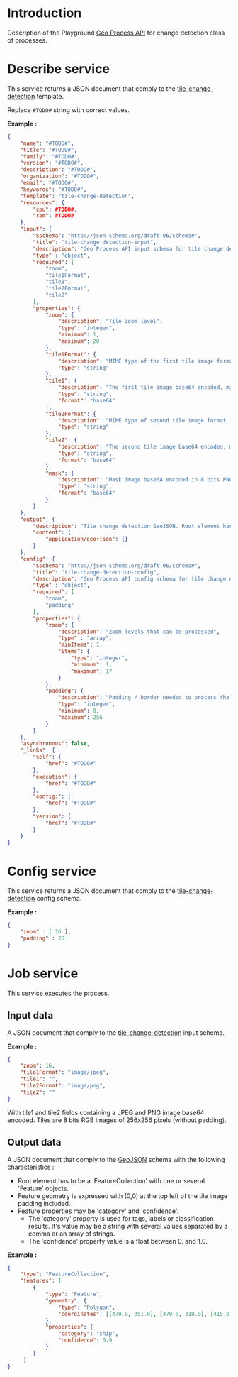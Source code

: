 # Introduction

Description of the Playground [Geo Process API](https://airbusgeo.github.io/geoapi-viewer/?url=https://raw.githubusercontent.com/airbusgeo/playground-docs/master/api/api_geo_process_v1.0.0.yaml) for change detection class of processes.

# Describe service

This service returns a JSON document that comply to the [tile-change-detection](https://raw.githubusercontent.com/airbusgeo/playground-docs/master/api/tile-change-detection-describe.json) template.

Replace `#TODO#` string with correct values.

**Example :**

```json
{
    "name": "#TODO#",
    "title": "#TODO#",
    "family": "#TODO#",
    "version": "#TODO#",
    "description": "#TODO#",
    "organization": "#TODO#",
    "email": "#TODO#",
    "keywords": "#TODO#",
    "template": "tile-change-detection",
    "resources": {
        "cpu": #TODO#,
        "ram": #TODO#
    },
    "input": {
        "$schema": "http://json-schema.org/draft-06/schema#",
        "title": "tile-change-detection-input",
        "description": "Geo Process API input schema for tile change detection",
        "type" : "object",
        "required": [
            "zoom",
            "tile1Format",
            "tile1",
            "tile2Format",
            "tile2"
        ],
        "properties": {
            "zoom": {
                "description": "Tile zoom level",
                "type": "integer",
                "minimum": 1,
                "maximum": 20
            },
            "tile1Format": {
                "description": "MIME type of the first tile image format (image/png or image/jpeg)",
                "type": "string"
            },
            "tile1": {
                "description": "The first tile image base64 encoded, may be JPEG or PNG format",
                "type": "string",
                "format": "base64"
            },
            "tile2Format": {
                "description": "MIME type of second tile image format (image/png or image/jpeg)",
                "type": "string"
            },
            "tile2": {
                "description": "The second tile image base64 encoded, may be JPEG or PNG format",
                "type": "string",
                "format": "base64"
            },
            "mask": {
                "description": "Mask image base64 encoded in 8 bits PNG format",
                "type": "string",
                "format": "base64"
            }
        }
    },
    "output": {
        "description": "Tile change detection GeoJSON. Root element has to be a 'FeatureCollection' with one or several 'Feature' objects. Feature geometry is expressed with (0,0) at the top left of the tile image padding included. Feature properties may be 'category' and 'confidence'. The 'category' property is used for tags, labels or classification results. It's value may be a string with several values separated by a comma or an array of strings. The 'confidence' property value is a float between 0. and 1.0.",
        "content": {
            "application/geo+json": {}
        }
    },
    "config": {
        "$schema": "http://json-schema.org/draft-06/schema#",
        "title": "tile-change-detection-config",
        "description": "Geo Process API config schema for tile change detection",
        "type" : "object",
        "required": [
            "zoom",
            "padding"
        ],
        "properties": {
            "zoom": {
                "description": "Zoom levels that can be processed",
                "type" : "array",
                "minItems": 1,
                "items": {
                    "type": "integer",
                    "minimum": 1,
                    "maximum": 17
                }
            },
            "padding": {
                "description": "Padding / border needed to process the tile. 0 for no padding.",
                "type": "integer",
                "minimum": 0,
                "maximum": 256
            }
        }
    },
    "asynchronous": false,
    "_links": {
        "self": {
            "href": "#TODO#"
        },
        "execution": {
            "href": "#TODO#"
        },
        "config:": {
            "href": "#TODO#"
        },
        "version": {
            "href": "#TODO#"
        }
    }
}
```

# Config service

This service returns a JSON document that comply to the [tile-change-detection](https://raw.githubusercontent.com/airbusgeo/playground-docs/master/api/tile-change-detection-config.json) config schema.

**Example :**

```json
{
    "zoom" : [ 16 ],
    "padding" : 20
}
```

# Job service

This service executes the process.

## Input data

A JSON document that comply to the [tile-change-detection](https://raw.githubusercontent.com/airbusgeo/playground-docs/master/api/tile-change-detection-input.json) input schema.

**Example :**

```json
{
    "zoom": 16,
    "tile1Format": "image/jpeg",
    "tile1": "",
    "tile2Format": "image/png",
    "tile2": ""
}
```

With tile1 and tile2 fields containing a JPEG and PNG image base64 encoded.
Tiles are 8 bits RGB images of 256x256 pixels (without padding).

## Output data

A JSON document that comply to the [GeoJSON](https://en.wikipedia.org/wiki/GeoJSON) schema with the following characteristics :

* Root element has to be a 'FeatureCollection' with one or several 'Feature' objects.
* Feature geometry is expressed with (0,0) at the top left of the tile image padding included.
* Feature properties may be 'category' and 'confidence'.
    * The 'category' property is used for tags, labels or classification results. It's value may be a string with several values separated by a comma or an array of strings.
    * The 'confidence' property value is a float between 0. and 1.0.

**Example :**

```json
{
    "type": "FeatureCollection",
    "features": [
        {
            "type": "Feature",
            "geometry": {
                "type": "Polygon",
                "coordinates": [[479.0, 351.0], [479.0, 319.0], [415.0, 319.0], [415.0, 351.0], [479.0, 351.0]]
            },
            "properties": {
                "category": "ship",
                "confidence": 0.9
            }
        }
     ]
}
```

